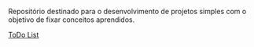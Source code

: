 Repositório destinado para o desenvolvimento de projetos simples com o objetivo de fixar conceitos aprendidos. 


[ToDo List](./todo/)

